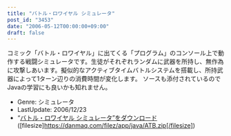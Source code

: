 ```yaml
---
title: "バトル・ロワイヤル シミュレータ"
post_id: "3453"
date: "2006-05-12T00:00:00+09:00"
draft: false
---
```



コミック「バトル・ロワイヤル」に出てくる「プログラム」のコンソール上で動作する戦闘シミュレータです。生徒がそれぞれランダムに武器を所持し、無作為に攻撃しあいます。擬似的なアクティブタイムバトルシステムを搭載し、所持武器によって1ターン辺りの消費時間が変化します。 ソースも添付されているのでJavaの学習にも良いかも知れません。

  * Genre: シミュレータ
  * LastUpdate: 2006/12/23
  * “[バトル・ロワイヤル シミュレータ”をダウンロード](/filez/app/java/ATB.zip) ([filesize]https://danmaq.com/filez/app/java/ATB.zip[/filesize])
